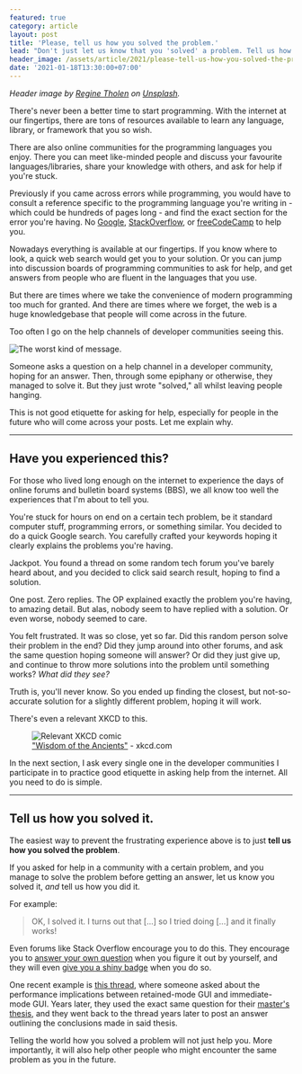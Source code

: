 ```yaml
---
featured: true
category: article
layout: post
title: 'Please, tell us how you solved the problem.'
lead: "Don't just let us know that you 'solved' a problem. Tell us how."
header_image: /assets/article/2021/please-tell-us-how-you-solved-the-problem/header.jpg
date: '2021-01-18T13:30:00+07:00'
---
```


_Header image by [Regine Tholen](https://unsplash.com/@designbytholen) on [Unsplash](https://unsplash.com/photos/8s8p3jyoMlo)._

There's never been a better time to start programming. With the internet at our fingertips, there are tons of resources available to learn any language, library, or framework that you so wish.

There are also online communities for the programming languages you enjoy. There you can meet like-minded people and discuss your favourite languages/libraries, share your knowledge with others, and ask for help if you're stuck.

Previously if you came across errors while programming, you would have to consult a reference specific to the programming language you're writing in - which could be hundreds of pages long - and find the exact section for the error you're having. No [Google](https://www.google.com/), [StackOverflow](https://stackoverflow.com/), or [freeCodeCamp](https://www.freecodecamp.org/) to help you.

Nowadays everything is available at our fingertips. If you know where to look, a quick web search would get you to your solution. Or you can jump into discussion boards of programming communities to ask for help, and get answers from people who are fluent in the languages that you use.

But there are times where we take the convenience of modern programming too much for granted. And there are times where we forget, the web is a huge knowledgebase that people will come across in the future.

Too often I go on the help channels of developer communities seeing this.

![The worst kind of message.](/assets/article/2021/please-tell-us-how-you-solved-the-problem/hsiaqLHHXP.png)

Someone asks a question on a help channel in a developer community, hoping for an answer. Then, through some epiphany or otherwise, they managed to solve it. But they just wrote "solved," all whilst leaving people hanging.

This is not good etiquette for asking for help, especially for people in the future who will come across your posts. Let me explain why.

---

## Have you experienced this?

For those who lived long enough on the internet to experience the days of online forums and bulletin board systems (BBS), we all know too well the experiences that I'm about to tell you.

You're stuck for hours on end on a certain tech problem, be it standard computer stuff, programming errors, or something similar. You decided to do a quick Google search. You carefully crafted your keywords hoping it clearly explains the problems you're having.

Jackpot. You found a thread on some random tech forum you've barely heard about, and you decided to click said search result, hoping to find a solution.

One post. Zero replies. The OP explained exactly the problem you're having, to amazing detail. But alas, nobody seem to have replied with a solution. Or even worse, nobody seemed to care.

You felt frustrated. It was so close, yet so far. Did this random person solve their problem in the end? Did they jump around into other forums, and ask the same question hoping someone will answer? Or did they just give up, and continue to throw more solutions into the problem until something works? _What did they see?_

Truth is, you'll never know. So you ended up finding the closest, but not-so-accurate solution for a slightly different problem, hoping it will work.

There's even a relevant XKCD to this.

<figure>
  <img src="https://imgs.xkcd.com/comics/wisdom_of_the_ancients.png" alt="Relevant XKCD comic" />
  <figcaption><a href="https://xkcd.com/979/">"Wisdom of the Ancients"</a> - xkcd.com</figcaption>
</figure>

In the next section, I ask every single one in the developer communities I participate in to practice good etiquette in asking help from the internet. All you need to do is simple.

---

## Tell us how you solved it.

The easiest way to prevent the frustrating experience above is to just **tell us how you solved the problem**.

If you asked for help in a community with a certain problem, and you manage to solve the problem before getting an answer, let us know you solved it, _and_ tell us how you did it.

For example:

> OK, I solved it. I turns out that [...] so I tried doing [...] and it finally works!

Even forums like Stack Overflow encourage you to do this. They encourage you to [answer your own question](https://stackoverflow.com/help/self-answer) when you figure it out by yourself, and they will even [give you a shiny badge](https://stackoverflow.com/help/badges/14/self-learner) when you do so.

One recent example is [this thread](https://stackoverflow.com/questions/47444189/what-are-the-performance-implications-of-using-an-immediate-mode-gui-compared-to), where someone asked about the performance implications between retained-mode GUI and immediate-mode GUI. Years later, they used the exact same question for their [master's thesis](https://stackoverflow.com/a/59828450), and they went back to the thread years later to post an answer outlining the conclusions made in said thesis.

Telling the world how you solved a problem will not just help you. More importantly, it will also help other people who might encounter the same problem as you in the future.
